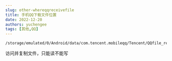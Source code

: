 ```yaml
---
slug: other-whereqqreceivefile
title: 手机QQ下载文件位置
date: 2022-12-20
authors: yuchengee
tags: [其他,QQ]
---
```

```
/storage/emulated/0/Android/data/com.tencent.mobileqq/Tencent/QQfile_recv/
```      
访问并复制文件，只能读不能写  
